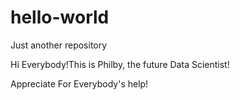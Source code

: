 # hello-world
Just another repository

Hi Everybody!This is Philby, the future Data Scientist!

Appreciate For Everybody's help!
